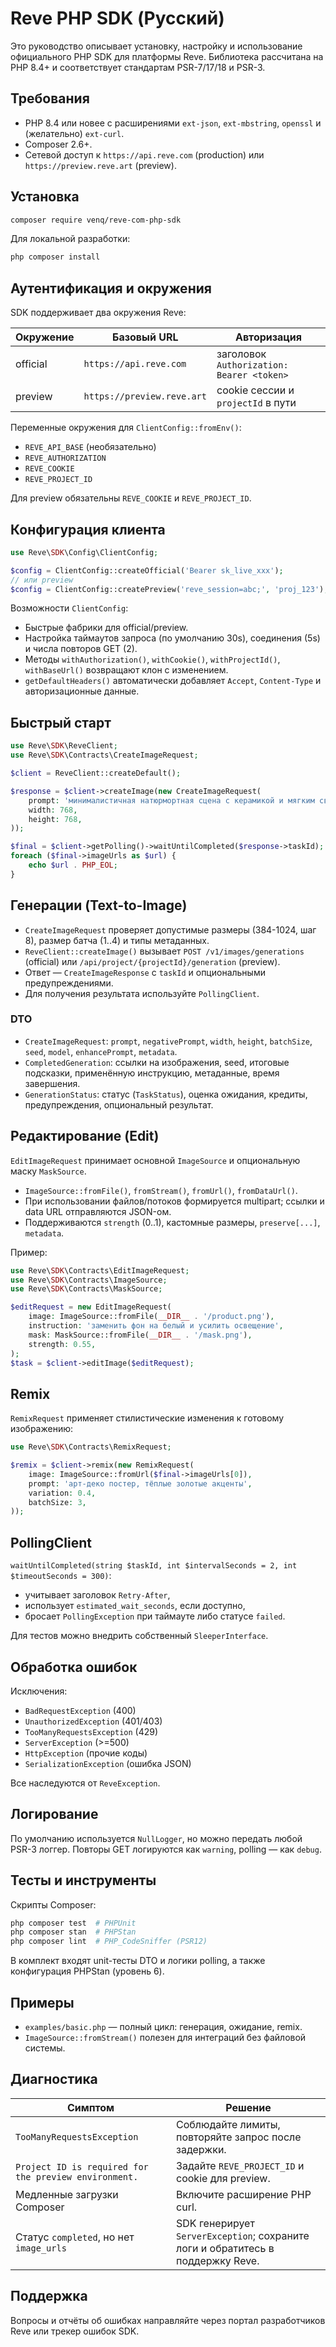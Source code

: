 # Reve PHP SDK (Русский)

Это руководство описывает установку, настройку и использование официального PHP SDK для платформы Reve. Библиотека рассчитана на PHP 8.4+ и соответствует стандартам PSR-7/17/18 и PSR-3.

## Требования

- PHP 8.4 или новее с расширениями `ext-json`, `ext-mbstring`, `openssl` и (желательно) `ext-curl`.
- Composer 2.6+.
- Сетевой доступ к `https://api.reve.com` (production) или `https://preview.reve.art` (preview).

## Установка

```bash
composer require venq/reve-com-php-sdk
```

Для локальной разработки:

```bash
php composer install
```

## Аутентификация и окружения

SDK поддерживает два окружения Reve:

| Окружение | Базовый URL | Авторизация |
|-----------|-------------|-------------|
| official  | `https://api.reve.com` | заголовок `Authorization: Bearer <token>` |
| preview   | `https://preview.reve.art` | cookie сессии и `projectId` в пути |

Переменные окружения для `ClientConfig::fromEnv()`:

- `REVE_API_BASE` (необязательно)
- `REVE_AUTHORIZATION`
- `REVE_COOKIE`
- `REVE_PROJECT_ID`

Для preview обязательны `REVE_COOKIE` и `REVE_PROJECT_ID`.

## Конфигурация клиента

```php
use Reve\SDK\Config\ClientConfig;

$config = ClientConfig::createOfficial('Bearer sk_live_xxx');
// или preview
$config = ClientConfig::createPreview('reve_session=abc;', 'proj_123');
```

Возможности `ClientConfig`:

- Быстрые фабрики для official/preview.
- Настройка таймаутов запроса (по умолчанию 30s), соединения (5s) и числа повторов GET (2).
- Методы `withAuthorization()`, `withCookie()`, `withProjectId()`, `withBaseUrl()` возвращают клон с изменением.
- `getDefaultHeaders()` автоматически добавляет `Accept`, `Content-Type` и авторизационные данные.

## Быстрый старт

```php
use Reve\SDK\ReveClient;
use Reve\SDK\Contracts\CreateImageRequest;

$client = ReveClient::createDefault();

$response = $client->createImage(new CreateImageRequest(
    prompt: 'минималистичная натюрмортная сцена с керамикой и мягким светом',
    width: 768,
    height: 768,
));

$final = $client->getPolling()->waitUntilCompleted($response->taskId);
foreach ($final->imageUrls as $url) {
    echo $url . PHP_EOL;
}
```

## Генерации (Text-to-Image)

- `CreateImageRequest` проверяет допустимые размеры (384-1024, шаг 8), размер батча (1..4) и типы метаданных.
- `ReveClient::createImage()` вызывает `POST /v1/images/generations` (official) или `/api/project/{projectId}/generation` (preview).
- Ответ — `CreateImageResponse` с `taskId` и опциональными предупреждениями.
- Для получения результата используйте `PollingClient`.

### DTO

- `CreateImageRequest`: `prompt`, `negativePrompt`, `width`, `height`, `batchSize`, `seed`, `model`, `enhancePrompt`, `metadata`.
- `CompletedGeneration`: ссылки на изображения, seed, итоговые подсказки, применённую инструкцию, метаданные, время завершения.
- `GenerationStatus`: статус (`TaskStatus`), оценка ожидания, кредиты, предупреждения, опциональный результат.

## Редактирование (Edit)

`EditImageRequest` принимает основной `ImageSource` и опциональную маску `MaskSource`.

- `ImageSource::fromFile()`, `fromStream()`, `fromUrl()`, `fromDataUrl()`.
- При использовании файлов/потоков формируется multipart; ссылки и data URL отправляются JSON-ом.
- Поддерживаются `strength` (0..1), кастомные размеры, `preserve[...]`, `metadata`.

Пример:

```php
use Reve\SDK\Contracts\EditImageRequest;
use Reve\SDK\Contracts\ImageSource;
use Reve\SDK\Contracts\MaskSource;

$editRequest = new EditImageRequest(
    image: ImageSource::fromFile(__DIR__ . '/product.png'),
    instruction: 'заменить фон на белый и усилить освещение',
    mask: MaskSource::fromFile(__DIR__ . '/mask.png'),
    strength: 0.55,
);
$task = $client->editImage($editRequest);
```

## Remix

`RemixRequest` применяет стилистические изменения к готовому изображению:

```php
use Reve\SDK\Contracts\RemixRequest;

$remix = $client->remix(new RemixRequest(
    image: ImageSource::fromUrl($final->imageUrls[0]),
    prompt: 'арт-деко постер, тёплые золотые акценты',
    variation: 0.4,
    batchSize: 3,
));
```

## PollingClient

`waitUntilCompleted(string $taskId, int $intervalSeconds = 2, int $timeoutSeconds = 300)`:

- учитывает заголовок `Retry-After`,
- использует `estimated_wait_seconds`, если доступно,
- бросает `PollingException` при таймауте либо статусе `failed`.

Для тестов можно внедрить собственный `SleeperInterface`.

## Обработка ошибок

Исключения:

- `BadRequestException` (400)
- `UnauthorizedException` (401/403)
- `TooManyRequestsException` (429)
- `ServerException` (>=500)
- `HttpException` (прочие коды)
- `SerializationException` (ошибка JSON)

Все наследуются от `ReveException`.

## Логирование

По умолчанию используется `NullLogger`, но можно передать любой PSR-3 логгер. Повторы GET логируются как `warning`, polling — как `debug`.

## Тесты и инструменты

Скрипты Composer:

```bash
php composer test  # PHPUnit
php composer stan  # PHPStan
php composer lint  # PHP_CodeSniffer (PSR12)
```

В комплект входят unit-тесты DTO и логики polling, а также конфигурация PHPStan (уровень 6).

## Примеры

- `examples/basic.php` — полный цикл: генерация, ожидание, remix.
- `ImageSource::fromStream()` полезен для интеграций без файловой системы.

## Диагностика

| Симптом | Решение |
|---------|---------|
| `TooManyRequestsException` | Соблюдайте лимиты, повторяйте запрос после задержки. |
| `Project ID is required for the preview environment.` | Задайте `REVE_PROJECT_ID` и cookie для preview. |
| Медленные загрузки Composer | Включите расширение PHP curl. |
| Статус `completed`, но нет `image_urls` | SDK генерирует `ServerException`; сохраните логи и обратитесь в поддержку Reve. |

## Поддержка

Вопросы и отчёты об ошибках направляйте через портал разработчиков Reve или трекер ошибок SDK.

